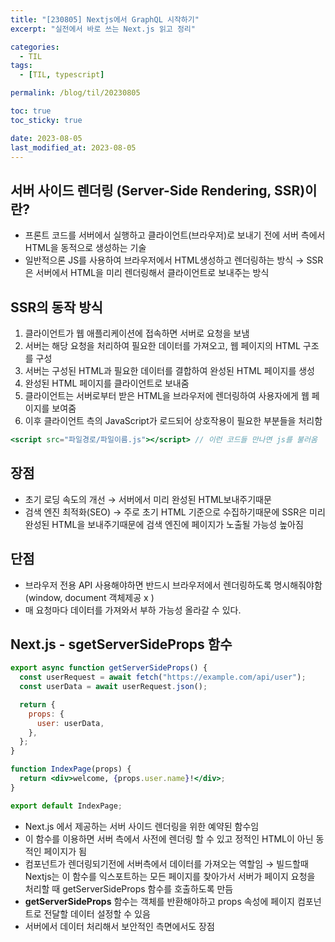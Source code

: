 ```yaml
---
title: "[230805] Nextjs에서 GraphQL 시작하기"
excerpt: "실전에서 바로 쓰는 Next.js 읽고 정리"

categories:
  - TIL
tags:
  - [TIL, typescript]

permalink: /blog/til/20230805

toc: true
toc_sticky: true

date: 2023-08-05
last_modified_at: 2023-08-05
---
```


## 서버 사이드 렌더링 (Server-Side Rendering, SSR)이란?

- 프론트 코드를 서버에서 실행하고 클라이언트(브라우저)로 보내기 전에 서버 측에서 HTML을 동적으로 생성하는 기술
- 일반적으론 JS를 사용하여 브라우저에서 HTML생성하고 렌더링하는 방식 → SSR은 서버에서 HTML을 미리 렌더링해서 클라이언트로 보내주는 방식

## SSR의 동작 방식

1. 클라이언트가 웹 애플리케이션에 접속하면 서버로 요청을 보냄
2. 서버는 해당 요청을 처리하여 필요한 데이터를 가져오고, 웹 페이지의 HTML 구조를 구성
3. 서버는 구성된 HTML과 필요한 데이터를 결합하여 완성된 HTML 페이지를 생성
4. 완성된 HTML 페이지를 클라이언트로 보내줌
5. 클라이언트는 서버로부터 받은 HTML을 브라우저에 렌더링하여 사용자에게 웹 페이지를 보여줌
6. 이후 클라이언트 측의 JavaScript가 로드되어 상호작용이 필요한 부분들을 처리함

```jsx
<script src="파일경로/파일이름.js"></script> // 이런 코드들 만나면 js를 불러옴
```

## 장점

- 초기 로딩 속도의 개선 → 서버에서 미리 완성된 HTML보내주기때문
- 검색 엔진 최적화(SEO) → 주로 초기 HTML 기준으로 수집하기때문에 SSR은 미리 완성된 HTML을 보내주기때문에 검색 엔진에 페이지가 노출될 가능성 높아짐

## 단점

- 브라우저 전용 API 사용해야하면 반드시 브라우저에서 렌더링하도록 명시해줘야함 (window, document 객체제공 x )
- 매 요청마다 데이터를 가져와서 부하 가능성 올라갈 수 있다.

## Next.js - s**getServerSideProps 함수**

```jsx
export async function getServerSideProps() {
  const userRequest = await fetch("https://example.com/api/user");
  const userData = await userRequest.json();

  return {
    props: {
      user: userData,
    },
  };
}

function IndexPage(props) {
  return <div>welcome, {props.user.name}!</div>;
}

export default IndexPage;
```

- Next.js 에서 제공하는 서버 사이드 렌더링을 위한 예약된 함수임
- 이 함수를 이용하면 서버 측에서 사전에 렌더링 할 수 있고 정적인 HTML이 아닌 동적인 페이지가 됨
- 컴포넌트가 렌더링되기전에 서버측에서 데이터를 가져오는 역할임 → 빌드할때 Nextjs는 이 함수를 익스포트하는 모든 페이지를 찾아가서 서버가 페이지 요청을 처리할 때 getServerSideProps 함수를 호출하도록 만듬
- **getServerSideProps** 함수는 객체를 반환해야하고 props 속성에 페이지 컴포넌트로 전달할 데이터 설정할 수 있음
- 서버에서 데이터 처리해서 보안적인 측면에서도 장점
